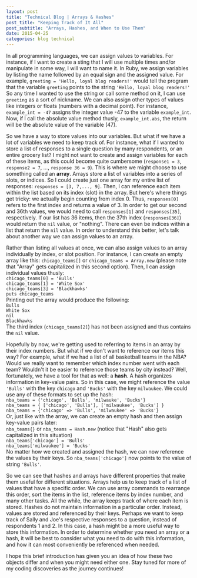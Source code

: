 ```yaml
---
layout: post
title: "Technical Blog | Arrays & Hashes"
post_title: "Keeping Track of It All"
post_subtitle: "Arrays, Hashes, and When to Use Them"
date: 2015-04-25
categories: blog technical
---
```


<p>
  In all programming languages, we can assign values to variables. For instance, if I want to create a sting that I will use multiple times and/or manipulate in some way, I will want to name it. In Ruby, we assign variables by listing the name followed by an equal sign and the assigned value. For example, <code>greeting = 'Hello, loyal blog readers!'</code> would tell the program that the variable <code>greeting</code> points to the string <code>'Hello, loyal blog readers!'</code> So any time I wanted to use the string or call some method on it, I can use <code>greeting</code> as a sort of nickname. We can also assign other types of values like integers or floats (numbers with a decimal point). For instance, <code>example_int = -47</code> assigns the integer value -47 to the variable <code>example_int</code>. Now, if I call the absolute value method thusly, <code>example_int.abs</code>, the return will be the absolute value of the variable (47).
</p>
<p>
  So we have a way to store values into our variables. But what if we have a lot of variables we need to keep track of. For instance, what if I wanted to store a list of responses to a single question by many respondents, or an entire grocery list? I might not want to create and assign variables for each of these items, as this could become quite cumbersome (<code>response1 = 3</code>, <code>response2 = 7</code>, ..., <code>response 36 = 9</code>). This is where we might choose to use something called an <b>array</b>. Arrays store a list of variables into a series of slots, or indices. So I could create just one array for my entire list of responses: <code>responses = [3, 7,..., 9]</code>. Then, I can reference each item within the list based on its index (slot) in the array. But here's where things get tricky: we actually begin counting from index 0. Thus, <code>responses[0]</code> refers to the first index and returns a value of 3. In order to get our second and 36th values, we would need to call <code>responses[1]</code> and <code>responses[35]</code>, respectively. If our list has 36 items, then the 37th index (<code>responses[36]</code>) would return the <code>nil</code> value, or "nothing". There can even be indices within a list that return the <code>nil</code> value. In order to understand this better, let's talk about another way we can assign values to an array.
</p>
<p>
  Rather than listing all values at once, we can also assign values to an array individually by index, or slot position. For instance, I can create an empty array like this: <code>chicago_teams[]</code> or <code>chicago_teams = Array.new</code> (please note that "Array" gets capitalized in this second option). Then, I can assign individual values thusly:<br>
  <code>chicago_teams[0] = 'Bulls'</code><br>
  <code>chicago_teams[1] = 'White Sox'</code><br>
  <code>chicago_teams[3] = 'Blackhawks'</code><br>
  <code>puts chicago_teams</code><br>
  Printing out the array would produce the following:<br>
  <code>Bulls</code><br>
  <code>White Sox</code><br>
  <code>nil</code><br>
  <code>Blackhawks</code><br>
  The third index (<code>chicago_teams[2]</code>) has not been assigned and thus contains the <code>nil</code> value.
</p>
<p>
  Hopefully by now, we're getting used to referring to items in an array by their index numbers. But what if we don't want to reference our items this way? For example, what if we had a list of all basketball teams in the NBA? Would we really want to remember which index number went with each team? Wouldn't it be easier to reference those teams by city instead? Well, fortunately, we have a tool for that as well: a <b>hash</b>. A hash organizes information in key-value pairs. So in this case, we might reference the value <code>'Bulls'</code> with the key <code>chicago</code> and <code>'Bucks'</code> with the key <code>milwaukee</code>. We could use any of these formats to set up the hash:<br>
  <code>nba_teams = {'chicago', 'Bulls', 'milwauke', 'Bucks'}</code><br>
  <code>nba_teams = { ['chicago', 'Bulls'], ['milwaukee', 'Bucks'] }</code><br>
  <code>nba_teams = {'chicago' => 'Bulls', 'milwaukee' => 'Bucks'}</code><br>
  Or, just like with the array, we can create an empty hash and then assign key-value pairs later:<br>
  <code>nba_teams{}</code> or <code>nba_teams = Hash.new</code> (notice that "Hash" also gets capitalized in this situation)<br>
  <code>nba_teams['chicago'] = 'Bulls'</code><br>
  <code>nba_teams['milwaukee'] = 'Bucks'</code><br>
  No matter how we created and assigned the hash, we can now reference the values by their keys. So <code>nba_teams['chicago']</code> now points to the value of string <code>'Bulls'</code>.
</p>
<p>
  So we can see that hashes and arrays have different properties that make them useful for different situations. Arrays help us to keep track of a list of values that have a specific order. We can use array commands to rearrange this order, sort the items in the list, reference items by index number, and many other tasks. All the while, the array keeps track of where each item is stored. Hashes do not maintain information in a particular order. Instead, values are stored and referenced by their keys. Perhaps we want to keep track of Sally and Joe's respective responses to a question, instead of respondents 1 and 2. In this case, a hash might be a more useful way to store this information. In order to determine whether you need an array or a hash, it will be best to consider what you need to do with this information, and how it can most conveniently be referenced when needed.
</p>
<p>
  I hope this brief introduction has given you an idea of how these two objects differ and when you might need either one. Stay tuned for more of my coding discoveries as the journey continues!
</p>